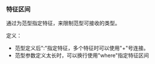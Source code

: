 ### 特征区间

通过为范型指定特征，来限制范型可接收的类型。

定义：

- 范型定义后":"指定特征，多个特征时可以使用"+"号连接。
- 范型参数定义太长时，可以换行使用"where"指定特征区间